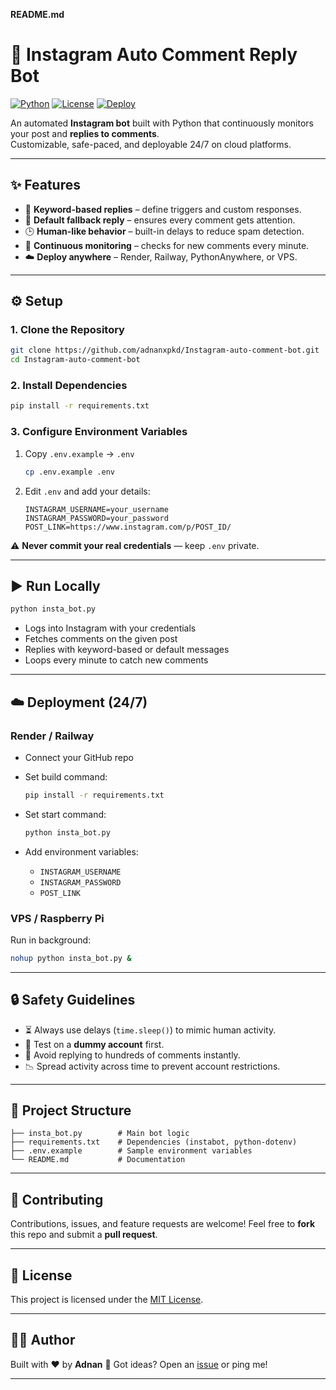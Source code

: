 **README.md**


# 📸 Instagram Auto Comment Reply Bot

[![Python](https://img.shields.io/badge/Python-3.9+-blue.svg)](https://www.python.org/)
[![License](https://img.shields.io/badge/License-MIT-green.svg)](LICENSE)
[![Deploy](https://img.shields.io/badge/Deploy-Render%20|%20Railway-orange)](https://render.com/)

An automated **Instagram bot** built with Python that continuously monitors your post and **replies to comments**.  
Customizable, safe-paced, and deployable 24/7 on cloud platforms.

---

## ✨ Features

- 🔑 **Keyword-based replies** – define triggers and custom responses.  
- 📝 **Default fallback reply** – ensures every comment gets attention.  
- 🕒 **Human-like behavior** – built-in delays to reduce spam detection.  
- 🔄 **Continuous monitoring** – checks for new comments every minute.  
- ☁️ **Deploy anywhere** – Render, Railway, PythonAnywhere, or VPS.  

---

## ⚙️ Setup

### 1. Clone the Repository
```bash
git clone https://github.com/adnanxpkd/Instagram-auto-comment-bot.git
cd Instagram-auto-comment-bot
```

### 2. Install Dependencies

```bash
pip install -r requirements.txt
```

### 3. Configure Environment Variables

1. Copy `.env.example` → `.env`

   ```bash
   cp .env.example .env
   ```
2. Edit `.env` and add your details:

   ```
   INSTAGRAM_USERNAME=your_username
   INSTAGRAM_PASSWORD=your_password
   POST_LINK=https://www.instagram.com/p/POST_ID/
   ```

⚠️ **Never commit your real credentials** — keep `.env` private.

---

## ▶️ Run Locally

```bash
python insta_bot.py
```

* Logs into Instagram with your credentials
* Fetches comments on the given post
* Replies with keyword-based or default messages
* Loops every minute to catch new comments

---

## ☁️ Deployment (24/7)

### Render / Railway

* Connect your GitHub repo
* Set build command:

  ```bash
  pip install -r requirements.txt
  ```
* Set start command:

  ```bash
  python insta_bot.py
  ```
* Add environment variables:

  * `INSTAGRAM_USERNAME`
  * `INSTAGRAM_PASSWORD`
  * `POST_LINK`

### VPS / Raspberry Pi

Run in background:

```bash
nohup python insta_bot.py &
```

---

## 🔒 Safety Guidelines

* ⏳ Always use delays (`time.sleep()`) to mimic human activity.
* 🧪 Test on a **dummy account** first.
* 🚫 Avoid replying to hundreds of comments instantly.
* 📉 Spread activity across time to prevent account restrictions.

---

## 📂 Project Structure

```
├── insta_bot.py        # Main bot logic
├── requirements.txt    # Dependencies (instabot, python-dotenv)
├── .env.example        # Sample environment variables
└── README.md           # Documentation
```

---

## 🤝 Contributing

Contributions, issues, and feature requests are welcome!
Feel free to **fork** this repo and submit a **pull request**.

---

## 📜 License

This project is licensed under the [MIT License](LICENSE).

---

## 👨‍💻 Author

Built with ❤️ by **Adnan**
📩 Got ideas? Open an [issue](../../issues) or ping me!

---
